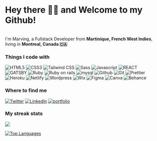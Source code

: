 <h1>Hey there 👋🏽 and Welcome to my Github!</h1>


<p></br> I'm Marving, a Fullstack Developer from <b>Martinique, French West Indies</b>, living in <b>Montreal, Canada 🇨🇦</b> </p>
<h3>Things I code with</h3>
<p>
  <img alt="HTML5" src="https://img.shields.io/badge/HTML5-E34F26?style=for-the-badge&logo=html5&logoColor=white" />
  <img alt="CSS3" src="https://img.shields.io/badge/CSS3-1572B6?style=for-the-badge&logo=css3&logoColor=white" />
  <img alt="Tailwind CSS" src="https://img.shields.io/badge/Tailwind_CSS-38B2AC?style=for-the-badge&logo=tailwind-css&logoColor=white" />
  <img alt="Sass" src="https://img.shields.io/badge/Sass-CC6699?style=for-the-badge&logo=sass&logoColor=white" />
  <img alt="Javascript" src="https://img.shields.io/badge/JavaScript-F7DF1E?style=for-the-badge&logo=javascript&logoColor=black" />
  <img alt="REACT" src="https://img.shields.io/badge/React-20232A?style=for-the-badge&logo=react&logoColor=61DAFB" />
  <img alt="GATSBY" src="https://img.shields.io/badge/Gatsby-663399?style=for-the-badge&logo=gatsby&logoColor=white" />
  <img alt="Ruby" src="https://img.shields.io/badge/Ruby-CC342D?style=for-the-badge&logo=ruby&logoColor=white" />
  <img alt="Ruby on rails" src="https://img.shields.io/badge/Ruby_on_Rails-CC0000?style=for-the-badge&logo=ruby-on-rails&logoColor=white" />
  <img alt="mysql" src="https://img.shields.io/badge/MySQL-005C84?style=for-the-badge&logo=mysql&logoColor=white" />
  <img alt="Github" src="https://img.shields.io/badge/GitHub-100000?style=for-the-badge&logo=github&logoColor=white" />
  <img alt="Git" src="https://img.shields.io/badge/GIT-E44C30?style=for-the-badge&logo=git&logoColor=white" />
  <img alt="Prettier" src="https://img.shields.io/badge/prettier-1A2C34?style=for-the-badge&logo=prettier&logoColor=F7BA3E" />
  <img alt="Heroku" src="https://img.shields.io/badge/Heroku-430098?style=for-the-badge&logo=heroku&logoColor=white" />
  <img alt="Netlify" src="https://img.shields.io/badge/Netlify-00C7B7?style=for-the-badge&logo=netlify&logoColor=white" />
  <img alt="Wordpress" src="https://img.shields.io/badge/Wordpress-21759B?style=for-the-badge&logo=wordpress&logoColor=white" />
  <img alt="Wix" src="https://img.shields.io/badge/Wix-000?style=for-the-badge&logo=wix&logoColor=white" />
  <img alt="Figma" src="https://img.shields.io/badge/Figma-F24E1E?style=for-the-badge&logo=figma&logoColor=white" />
  <img alt="Canva" src="https://img.shields.io/badge/Canva-%2300C4CC.svg?&style=for-the-badge&logo=Canva&logoColor=white" />
  <img alt="Behance" src="https://img.shields.io/badge/Behance-0054F7?style=for-the-badge&logo=behance&logoColor=white" />
</p>


<h3>Where to find me</h3>
<a href="https://twitter.com/Marving9723" target="_blank"><img alt="Twitter" src="https://img.shields.io/badge/twitter-%231DA1F2.svg?&style=for-the-badge&logo=twitter&logoColor=white" /></a>
<a href="https://www.linkedin.com/in/marving-moreton/" target="_blank"><img alt="LinkedIn" src="https://img.shields.io/badge/linkedin-%230077B5.svg?&style=for-the-badge&logo=linkedin&logoColor=white" /></a> 
  <a href="https://marving.io/" target="_blank"><img alt="portfolio" src="https://img.shields.io/badge/website-000000?style=for-the-badge&logo=About.me&logoColor=white" /></a>
  
 
</p>

<h3>My streak stats</h3>

<a href="http://www.github.com/MarvingMoreton"><img src="https://github-readme-streak-stats.herokuapp.com/?user=MarvingMoreton&stroke=0f172a&background=ffffff&ring=0f172a&fire=0f172a&currStreakNum=0f172a&currStreakLabel=0f172a&sideNums=0f172a&sideLabels=0f172a&dates=0f172a&hide_border=true" /></a>


<a href="https://github.com/MarvingMoreton" align="left"><img src="https://github-readme-stats.vercel.app/api/top-langs/?username=MarvingMoreton&langs_count=10&title_color=0f172a&text_color=0f172a&icon_color=444e59&bg_color=ffffff&hide_border=true&locale=en&custom_title=Top%20%Languages" alt="Top Languages" /></a>
